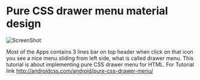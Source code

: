 # Pure CSS drawer menu material design

![ScreenShot](http://androidcss.com/wp-content/uploads/2016/03/pure-css-drawer-menu.gif)

Most of the Apps contains 3 lines bar on top header when click on that icon you see a nice menu sliding from left side, what is called drawer menu. This tutorial is about implementing pure CSS drawer menu for HTML. For Tutorial link  http://androidcss.com/android/pure-css-drawer-menu/
